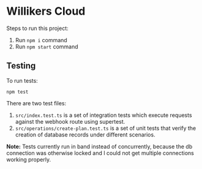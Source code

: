 # Willikers Cloud

Steps to run this project:

1. Run `npm i` command
1. Run `npm start` command

## Testing

To run tests:

```
npm test
```

There are two test files:

1. `src/index.test.ts` is a set of integration tests which execute requests against the webhook route using supertest.
1. `src/operations/create-plan.test.ts` is a set of unit tests that verify the creation of database records under different scenarios.

**Note:** Tests currently run in band instead of concurrently, because the db connection was otherwise locked and I could not get multiple connections working properly.
